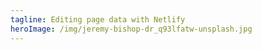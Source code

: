 ```yaml
---
tagline: Editing page data with Netlify
heroImage: /img/jeremy-bishop-dr_q93lfatw-unsplash.jpg
---
```

